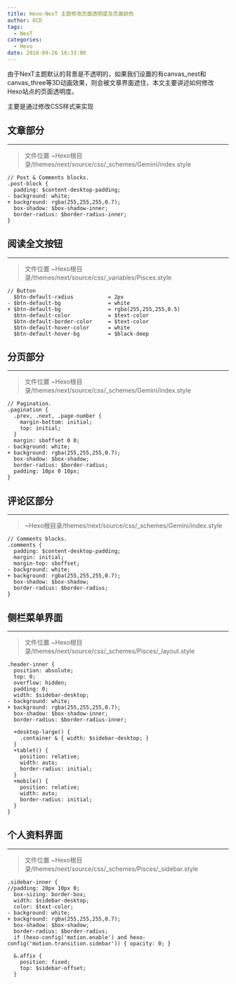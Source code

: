 ```yaml
---
title: Hexo-NexT 主题修改页面透明度及页面颜色
author: OCD
tags:
  - NexT
categories:
  - Hexo
date: 2018-09-26 16:33:00
---
```

由于NexT主题默认的背景是不透明的，如果我们设置的有canvas_nest和canvas_three等3D动画效果，则会被文章界面遮住，本文主要讲述如何修改Hexo站点的页面透明度。

主要是通过修改CSS样式来实现

## 文章部分
****

> 文件位置 ~Hexo根目录/themes/next/source/css/_schemes/Gemini/index.style
```
// Post & Comments blocks.
.post-block {
  padding: $content-desktop-padding;
- background: white;
+ background: rgba(255,255,255,0.7);
  box-shadow: $box-shadow-inner;
  border-radius: $border-radius-inner;
}
```

## 阅读全文按钮
****

> 文件位置 ~Hexo根目录/themes/next/source/css/_variables/Pisces.style
```
// Button
  $btn-default-radius           = 2px
- $btn-default-bg               = white
+ $btn-default-bg               = rgba(255,255,255,0.5)
  $btn-default-color            = $text-color
  $btn-default-border-color     = $text-color
  $btn-default-hover-color      = white
  $btn-default-hover-bg         = $black-deep
```

## 分页部分
****

> 文件位置 ~Hexo根目录/themes/next/source/css/_schemes/Gemini/index.style
```
// Pagination.
.pagination {
  .prev, .next, .page-number {
    margin-bottom: initial;
    top: initial;
  }
  margin: sboffset 0 0;
- background: white;
+ background: rgba(255,255,255,0.7);
  box-shadow: $box-shadow;
  border-radius: $border-radius;
  padding: 10px 0 10px;
}
```

## 评论区部分
****

> ~Hexo根目录/themes/next/source/css/_schemes/Gemini/index.style
```
// Comments blocks.
.comments {
  padding: $content-desktop-padding;
  margin: initial;
  margin-top: sboffset;
- background: white;
+ background: rgba(255,255,255,0.7);
  box-shadow: $box-shadow;
  border-radius: $border-radius;
}
```

## 侧栏菜单界面
****

>文件位置 ~Hexo根目录/themes/next/source/css/_schemes/Pisces/_layout.style
```
.header-inner {
  position: absolute;
  top: 0;
  overflow: hidden;
  padding: 0;
  width: $sidebar-desktop;
- background: white;
+ background: rgba(255,255,255,0.7);
  box-shadow: $box-shadow-inner;
  border-radius: $border-radius-inner;

  +desktop-large() {
    .container & { width: $sidebar-desktop; }
  }
  +tablet() {
    position: relative;
    width: auto;
    border-radius: initial;
  }
  +mobile() {
    position: relative;
    width: auto;
    border-radius: initial;
  }
}
```

## 个人资料界面
****

> 文件位置 ~Hexo根目录/themes/next/source/css/_schemes/Pisces/_sidebar.style
```
.sidebar-inner {
//padding: 20px 10px 0;
  box-sizing: border-box;
  width: $sidebar-desktop;
  color: $text-color;
- background: white;
+ background: rgba(255,255,255,0.7);
  box-shadow: $box-shadow;
  border-radius: $border-radius;
  if (hexo-config('motion.enable') and hexo-config('motion.transition.sidebar')) { opacity: 0; }

  &.affix {
    position: fixed;
    top: $sidebar-offset;
  }
```